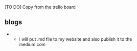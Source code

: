 [TO DO] Copy from the trello board

## blogs

* * I will put .md file to my website and also publish it to the medium.com
